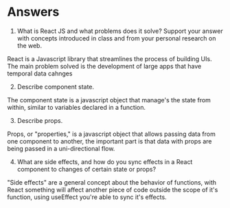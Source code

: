 # Answers

1. What is React JS and what problems does it solve? Support your answer with concepts introduced in class and from your personal research on the web.

React is a Javascript library that streamlines the process of building UIs.  The main problem solved is the development of large apps that have temporal data cahnges

2. Describe component state.

The component state is a javascript object that manage's the state from within, similar to variables declared in a function.

3. Describe props.

Props, or "properties," is a javascript object that allows passing data from one component to another, the important part is that data with props are being passed in a uni-directional flow.

4. What are side effects, and how do you sync effects in a React component to changes of certain state or props?

"Side effects" are a general concept about the behavior of functions, with React something will affect another piece of code outside the scope of it's function, using useEffect you're able to sync it's effects.
